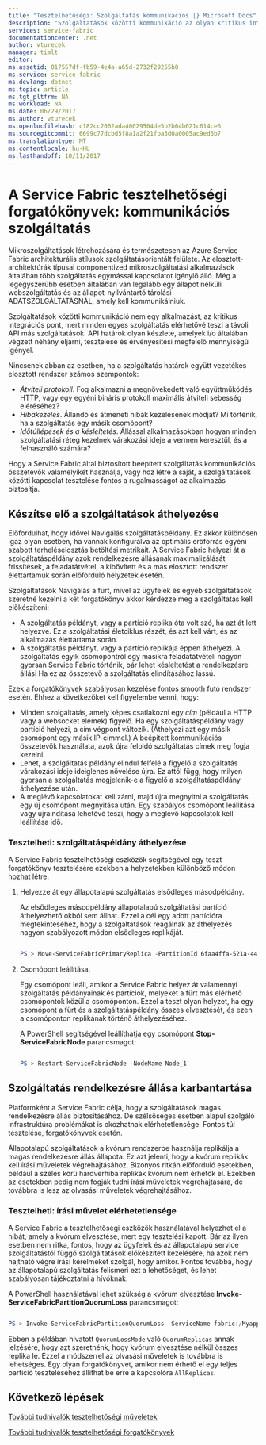 ```yaml
---
title: "Tesztelhetőségi: Szolgáltatás kommunikációs |} Microsoft Docs"
description: "Szolgáltatások közötti kommunikáció az olyan kritikus integrációs pont Service Fabric-alkalmazás. A cikk ismerteti a tervezési szempontokat és tesztelési módszereket."
services: service-fabric
documentationcenter: .net
author: vturecek
manager: timlt
editor: 
ms.assetid: 017557df-fb59-4e4a-a65d-2732f29255b8
ms.service: service-fabric
ms.devlang: dotnet
ms.topic: article
ms.tgt_pltfrm: NA
ms.workload: NA
ms.date: 06/29/2017
ms.author: vturecek
ms.openlocfilehash: c182cc2062ada40029504de5b2b64b021c614ce6
ms.sourcegitcommit: 6699c77dcbd5f8a1a2f21fba3d0a0005ac9ed6b7
ms.translationtype: MT
ms.contentlocale: hu-HU
ms.lasthandoff: 10/11/2017
---
```

# <a name="service-fabric-testability-scenarios-service-communication"></a>A Service Fabric tesztelhetőségi forgatókönyvek: kommunikációs szolgáltatás
Mikroszolgáltatások létrehozására és természetesen az Azure Service Fabric architekturális stílusok szolgáltatásorientált felülete. Az elosztott-architektúrák típusai componentized mikroszolgáltatási alkalmazások általában több szolgáltatás egymással kapcsolatot igénylő álló. Még a legegyszerűbb esetben általában van legalább egy állapot nélküli webszolgáltatás és az állapot-nyilvántartó tárolási ADATSZOLGÁLTATÁSNÁL, amely kell kommunikálniuk.

Szolgáltatások közötti kommunikáció nem egy alkalmazást, az kritikus integrációs pont, mert minden egyes szolgáltatás elérhetővé teszi a távoli API más szolgáltatások. API határok olyan készlete, amelyek i/o általában végzett néhány eljárni, tesztelése és érvényesítési megfelelő mennyiségű igényel.

Nincsenek abban az esetben, ha a szolgáltatás határok együtt vezetékes elosztott rendszer számos szempontok:

* *Átviteli protokoll*. Fog alkalmazni a megnövekedett való együttműködés HTTP, vagy egy egyéni bináris protokoll maximális átviteli sebesség eléréséhez?
* *Hibakezelés*. Állandó és átmeneti hibák kezelésének módját? Mi történik, ha a szolgáltatás egy másik csomópont?
* *Időtúllépések és a késleltetés*. Állással alkalmazásokban hogyan minden szolgáltatási réteg kezelnek várakozási ideje a vermen keresztül, és a felhasználó számára?

Hogy a Service Fabric által biztosított beépített szolgáltatás kommunikációs összetevők valamelyikét használja, vagy hoz létre a saját, a szolgáltatások közötti kapcsolat tesztelése fontos a rugalmasságot az alkalmazás biztosítja.

## <a name="prepare-for-services-to-move"></a>Készítse elő a szolgáltatások áthelyezése
Előfordulhat, hogy idővel Navigálás szolgáltatáspéldány. Ez akkor különösen igaz olyan esetben, ha vannak konfigurálva az optimális erőforrás egyéni szabott terheléselosztás betöltési metrikáit. A Service Fabric helyezi át a szolgáltatáspéldány azok rendelkezésre állásának maximalizálását frissítések, a feladatátvétel, a kibővített és a más elosztott rendszer élettartamuk során előforduló helyzetek esetén.

Szolgáltatások Navigálás a fürt, mivel az ügyfelek és egyéb szolgáltatások szeretné kezelni a két forgatókönyv akkor kérdezze meg a szolgáltatás kell előkészíteni:

* A szolgáltatás példányt, vagy a partíció replika óta volt szó, ha azt át lett helyezve. Ez a szolgáltatási életciklus részét, és azt kell várt, és az alkalmazás élettartama során.
* A szolgáltatás példányt, vagy a partíció replikája éppen áthelyezi. A szolgáltatás egyik csomópontról egy másikra feladatátvételi nagyon gyorsan Service Fabric történik, bár lehet késleltetést a rendelkezésre állási Ha ez az összetevő a szolgáltatás elindításához lassú.

Ezek a forgatókönyvek szabályosan kezelése fontos smooth futó rendszer esetén. Ehhez a következőket kell figyelembe venni, hogy:

* Minden szolgáltatás, amely képes csatlakozni egy *cím* (például a HTTP vagy a websocket elemek) figyelő. Ha egy szolgáltatáspéldány vagy partíció helyezi, a cím végpont változik. (Áthelyezi azt egy másik csomópont egy másik IP-címmel.) A beépített kommunikációs összetevők használata, azok újra feloldó szolgáltatás címek meg fogja kezelni.
* Lehet, a szolgáltatás példány elindul felfelé a figyelő a szolgáltatás várakozási ideje ideiglenes növelése újra. Ez attól függ, hogy milyen gyorsan a szolgáltatás megjelenik-e a figyelő a szolgáltatáspéldány áthelyezése után.
* A meglévő kapcsolatokat kell zárni, majd újra megnyitni a szolgáltatás egy új csomópont megnyitása után. Egy szabályos csomópont leállítása vagy újraindítása lehetővé teszi, hogy a meglévő kapcsolatok kell leállítása idő.

### <a name="test-it-move-service-instances"></a>Tesztelheti: szolgáltatáspéldány áthelyezése
A Service Fabric tesztelhetőségi eszközök segítségével egy teszt forgatókönyv tesztelésére ezekben a helyzetekben különböző módon hozhat létre:

1. Helyezze át egy állapotalapú szolgáltatás elsődleges másodpéldány.
   
    Az elsődleges másodpéldány állapotalapú szolgáltatási partíció áthelyezhető okból sem állhat. Ezzel a cél egy adott partícióra megtekintéséhez, hogy a szolgáltatások reagálnak az áthelyezés nagyon szabályozott módon elsődleges replikáját.
   
    ```powershell
   
    PS > Move-ServiceFabricPrimaryReplica -PartitionId 6faa4ffa-521a-44e9-8351-dfca0f7e0466 -ServiceName fabric:/MyApplication/MyService
   
    ```
2. Csomópont leállítása.
   
    Egy csomópont leáll, amikor a Service Fabric helyez át valamennyi szolgáltatás példányainak és partíciók, melyeket a fürt más elérhető csomópontok közül a csomóponton. Ezzel a teszt olyan helyzet, ha egy csomópont a fürt és a szolgáltatáspéldány összes elvesztését, és ezen a csomóponton replikának történő áthelyezéséhez.
   
    A PowerShell segítségével leállíthatja egy csomópont **Stop-ServiceFabricNode** parancsmagot:
   
    ```powershell
   
    PS > Restart-ServiceFabricNode -NodeName Node_1
   
    ```

## <a name="maintain-service-availability"></a>Szolgáltatás rendelkezésre állása karbantartása
Platformként a Service Fabric célja, hogy a szolgáltatások magas rendelkezésre állás biztosításához. De szélsőséges esetben alapul szolgáló infrastruktúra problémákat is okozhatnak elérhetetlensége. Fontos túl tesztelése, forgatókönyvek esetén.

Állapotalapú szolgáltatások a kvórum rendszerbe használja replikálja a magas rendelkezésre állás állapota. Ez azt jelenti, hogy a kvórum replikák kell írási műveletek végrehajtásához. Bizonyos ritkán előforduló esetekben, például a széles körű hardverhiba replikák kvórum nem érhetők el. Ezekben az esetekben pedig nem fogják tudni írási műveletek végrehajtására, de továbbra is lesz az olvasási műveletek végrehajtásához.

### <a name="test-it-write-operation-unavailability"></a>Tesztelheti: írási művelet elérhetetlensége
A Service Fabric a tesztelhetőségi eszközök használatával helyezhet el a hibát, amely a kvórum elvesztése, mert egy tesztelési kapott. Bár az ilyen esetben nem ritka, fontos, hogy az ügyfelek és az állapotalapú service szolgáltatástól függő szolgáltatások előkészített kezelésére, ha azok nem hajtható végre írási kérelmeket szolgál, hogy amikor. Fontos továbbá, hogy az állapotalapú szolgáltatás felismeri ezt a lehetőséget, és lehet szabályosan tájékoztatni a hívóknak.

A PowerShell használatával lehet szükség a kvórum elvesztése **Invoke-ServiceFabricPartitionQuorumLoss** parancsmagot:

```powershell

PS > Invoke-ServiceFabricPartitionQuorumLoss -ServiceName fabric:/Myapplication/MyService -QuorumLossMode QuorumReplicas -QuorumLossDurationInSeconds 20

```

Ebben a példában hivatott `QuorumLossMode` való `QuorumReplicas` annak jelzésére, hogy azt szeretnénk, hogy kvórum elvesztése nélkül összes replika le. Ezzel a módszerrel az olvasási műveletek is továbbra is lehetséges. Egy olyan forgatókönyvet, amikor nem érhető el egy teljes partíció teszteléséhez állíthat be erre a kapcsolóra `AllReplicas`.

## <a name="next-steps"></a>Következő lépések
[További tudnivalók tesztelhetőségi műveletek](service-fabric-testability-actions.md)

[További tudnivalók tesztelhetőségi forgatókönyvek](service-fabric-testability-scenarios.md)

